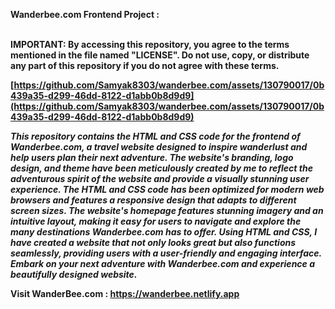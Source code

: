 <b>Wanderbee.com Frontend  Project :</br><br>

IMPORTANT: By accessing this repository, you agree to the terms mentioned in the file named "LICENSE". Do not use, copy, or distribute any part of this repository if you do not agree with these terms.

[https://github.com/Samyak8303/wanderbee.com/assets/130790017/0b439a35-d299-46dd-8122-d1abb0b8d9d9](https://github.com/Samyak8303/wanderbee.com/assets/130790017/0b439a35-d299-46dd-8122-d1abb0b8d9d9)

<i>This repository contains the HTML and CSS code for the frontend of Wanderbee.com, a travel website designed to inspire wanderlust and help users plan their next adventure. The website's branding, logo design, and theme have been meticulously created by me to reflect the adventurous spirit of the website and provide a visually stunning user experience. The HTML and CSS code has been optimized for modern web browsers and features a responsive design that adapts to different screen sizes. The website's homepage features stunning imagery and an intuitive layout, making it easy for users to navigate and explore the many destinations Wanderbee.com has to offer. Using HTML and CSS, I have created a website that not only looks great but also functions seamlessly, providing users with a user-friendly and engaging interface. Embark on your next adventure with Wanderbee.com and experience a beautifully designed website.</br></i>

Visit WanderBee.com : https://wanderbee.netlify.app


